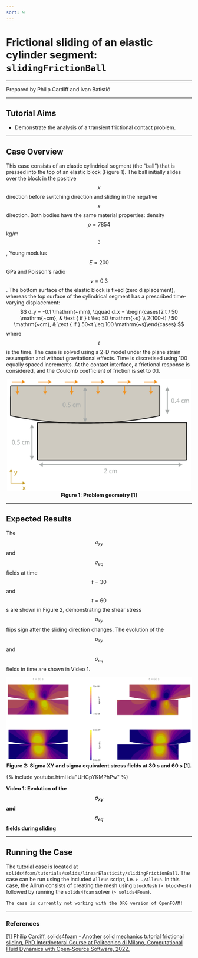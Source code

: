 ```yaml
---
sort: 9
---
```


# Frictional sliding of an elastic cylinder segment: `slidingFrictionBall`

---

Prepared by Philip Cardiff and Ivan Batistić

---

## Tutorial Aims

- Demonstrate the analysis of a transient frictional contact problem.

---

## Case Overview

This case consists of an elastic cylindrical segment (the “ball”) that is pressed into the top of an elastic block  (Figure 1). The ball initially slides over the block in the positive $$x$$ direction before switching direction and sliding in the negative $$x$$ direction. Both bodies have the same material properties: density $$\rho=7854 $$ kg/m$$^3$$, Young modulus $$E=200$$ GPa and Poisson's radio $$\nu=0.3$$.  The bottom surface of the elastic block is fixed (zero displacement), whereas the top surface of the cylindrical segment has a prescribed time-varying displacement:
$$
d_y = -0.1 \mathrm{~mm}, \qquad d_x = \begin{cases}2 t / 50 \mathrm{~cm}, & \text { if } t \leq 50 \mathrm{~s} \\ 2(100-t) / 50 \mathrm{~cm}, & \text { if } 50<t \leq 100 \mathrm{~s}\end{cases}
$$
where $$t$$ is the time. The case is solved using a 2-D model under the plane strain assumption and without gravitational effects. Time is discretised using 100 equally spaced increments. At the contact interface, a frictional response is considered, and the Coulomb coefficient of friction is set to 0.1.

<div style="text-align: center;">
  <img src="./images/slidingFrictionBall-geometry.png" alt="Image" width="500">
    <figcaption>
     <strong>Figure 1: Problem geometry [1]</strong>
    </figcaption>
</div>


---

## Expected Results

The $$\sigma_{xy}$$ and $$\sigma_{eq}$$ fields at time $$t=30$$ and $$t=60$$ s are shown in Figure 2, demonstrating the shear stress  $$\sigma_{xy}$$ flips sign after the sliding direction changes. The evolution of the $$\sigma_{xy}$$ and $$\sigma_{eq}$$ fields in time are shown in Video 1.

<div style="text-align: center;">
  <img src="./images/slidingFrictionBall-results.png" alt="Image" width="900">
    <figcaption>
     <strong>Figure 2: Sigma XY and sigma equivalent stress fields at 30 s and 60 s [1].</strong>
    </figcaption>
</div>




{% include youtube.html id="UHCpYKMPhPw" %}

**Video 1: Evolution of the $$\sigma_{xy}$$ and $$\sigma_{eq}$$ fields during sliding**

---

## Running the Case

The tutorial case is located at `solids4foam/tutorials/solids/linearElasticity/slidingFrictionBall`. The case can be run using the included `Allrun` script, i.e. `> ./Allrun`.  In this case, the Allrun consists of creating the mesh using `blockMesh` (`> blockMesh`) followed by running the `solids4foam` solver (`> solids4Foam`). 

```warning
The case is currently not working with the ORG version of OpenFOAM!
```

---

### References

[1] [Philip Cardiff, solids4foam - Another solid mechanics tutorial frictional sliding, PhD Interdoctoral Course at Politecnico di Milano, Computational Fluid Dynamics with Open-Source Software,  2022.](https://www.researchgate.net/publication/358743700_2c_-_solids4foam_-_Another_solid_mechanics_tutorial_frictional_sliding_-_2022_-_Philip_Cardiff)

